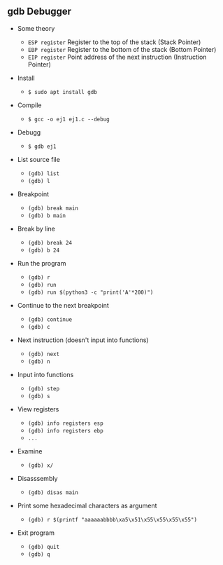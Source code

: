 ## gdb Debugger

* Some theory
    * `ESP register` Register to the top of the stack (Stack Pointer)
    * `EBP register` Register to the bottom of the stack (Bottom Pointer)
    * `EIP register` Point address of the next instruction (Instruction Pointer)

* Install
    * `$ sudo apt install gdb`

* Compile
    * `$ gcc -o ej1 ej1.c --debug`

* Debugg
    * `$ gdb ej1`

* List source file
    * `(gdb) list`
    * `(gdb) l`

* Breakpoint
    * `(gdb) break main`
    * `(gdb) b main`

* Break by line
    * `(gdb) break 24`
    * `(gdb) b 24`

* Run the program
    * `(gdb) r`
    * `(gdb) run`
    * `(gdb) run $(python3 -c "print('A'*200)")`

* Continue to the next breakpoint
    * `(gdb) continue`
    * `(gdb) c`

* Next instruction (doesn't input into functions)
    * `(gdb) next`
    * `(gdb) n`

* Input into functions
    * `(gdb) step`
    * `(gdb) s`

* View registers
    * `(gdb) info registers esp`
    * `(gdb) info registers ebp`
    * `...`

* Examine
    * `(gdb) x/`

* Disasssembly
    * `(gdb) disas main`

* Print some hexadecimal characters as argument
    * `(gdb) r $(printf "aaaaaabbbb\xa5\x51\x55\x55\x55\x55")`

* Exit program
    * `(gdb) quit`
    * `(gdb) q`
